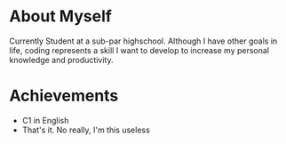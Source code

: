 # About Myself

Currently Student at a sub-par highschool. Although I have other goals in life, coding represents a skill I want to develop to increase my personal knowledge and productivity.

# Achievements

- C1 in English
- That's it. No really, I'm this useless
